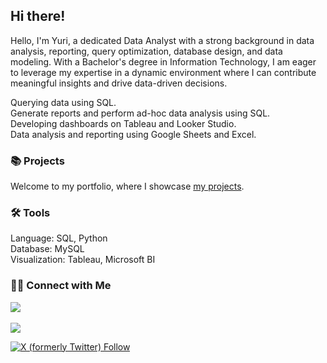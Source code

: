 ## Hi there!
Hello, I'm Yuri, a dedicated Data Analyst with a strong background in data analysis, reporting, query optimization, database design, and data modeling. With a Bachelor's degree in Information Technology, I am eager to leverage my expertise in a dynamic environment where I can contribute meaningful insights and drive data-driven decisions.

Querying data using SQL.  
Generate reports and perform ad-hoc data analysis using SQL.  
Developing dashboards on Tableau and Looker Studio.  
Data analysis and reporting using Google Sheets and Excel.  

### 📚 Projects
Welcome to my portfolio, where I showcase <a href="https://github.com/ByYuika/Portfolio">my projects</a>.

### 🛠️ Tools
Language: SQL, Python  
Database: MySQL  
Visualization: Tableau, Microsoft BI 

### 👋🏻 Connect with Me
<a href="mailto:yuika8829@gmail.com?subject=Came%20from%20Github"><img src="https://img.shields.io/badge/gmail-%23D14836.svg?&style=for-the-badge&logo=gmail&logoColor=white" /></a>&nbsp;&nbsp;&nbsp;&nbsp;
 
<a href="https://www.linkedin.com/in/yuriikw/"><img src="https://img.shields.io/badge/linkedin-%230077B5.svg?&style=for-the-badge&logo=linkedin&logoColor=white" /></a>

<a href="https://x.com/ByYuika"><img alt="X (formerly Twitter) Follow" src="https://img.shields.io/badge/X-%23000000.svg?logo=X&logoColor=white"></a>
